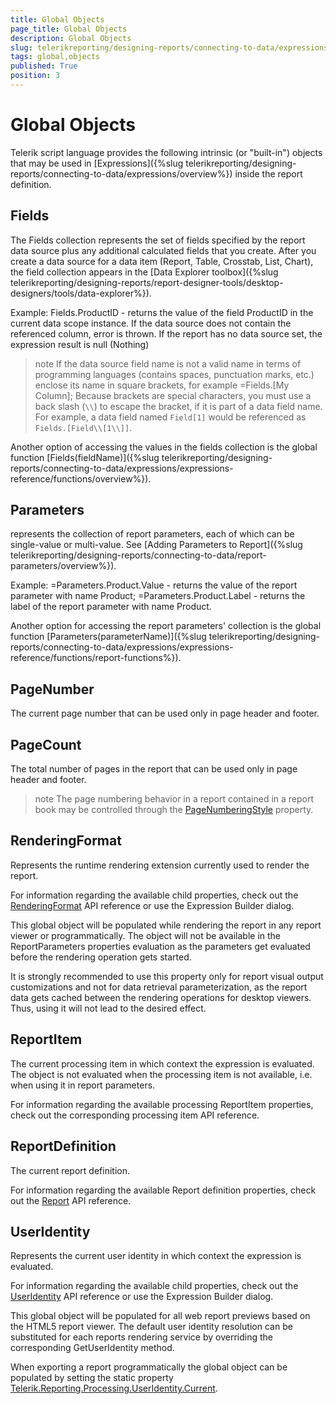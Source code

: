 ```yaml
---
title: Global Objects
page_title: Global Objects 
description: Global Objects
slug: telerikreporting/designing-reports/connecting-to-data/expressions/expressions-reference/global-objects
tags: global,objects
published: True
position: 3
---
```


# Global Objects

Telerik script language provides the following intrinsic (or "built-in") objects that may be used in  [Expressions]({%slug telerikreporting/designing-reports/connecting-to-data/expressions/overview%}) inside the report definition.       

## Fields

The Fields collection represents the set of fields specified by the report data source plus any additional calculated fields that you create. After you create a data source for a data item (Report, Table, Crosstab, List, Chart), the field collection appears in the [Data Explorer toolbox]({%slug telerikreporting/designing-reports/report-designer-tools/desktop-designers/tools/data-explorer%}).

Example: Fields.ProductID - returns the value of the field ProductID in the current data scope instance. If the data source does not contain the referenced column, error is thrown. If the report has no data source set, the expression result is null (Nothing)         

>note If the data source field name is not a valid name in terms of programming languages (contains spaces, punctuation marks, etc.) enclose its name in square brackets, for example =Fields.[My Column]; Because brackets are special characters, you must use a back slash (`\\`) to escape the bracket, if it is part of a data field name. For example, a data field named `Field[1]` would be referenced as `Fields.[Field\\[1\\]]`.           

Another option of accessing the values in the fields collection is the global function [Fields(fieldName)]({%slug telerikreporting/designing-reports/connecting-to-data/expressions/expressions-reference/functions/overview%}).         

## Parameters

represents the collection of report parameters, each of which can be single-value or multi-value. See [Adding Parameters to Report]({%slug telerikreporting/designing-reports/connecting-to-data/report-parameters/overview%}).         

Example: =Parameters.Product.Value - returns the value of the report parameter with name Product; =Parameters.Product.Label  - returns the label of the report parameter with name Product.         

Another option for accessing the report parameters' collection is the global function [Parameters(parameterName)]({%slug telerikreporting/designing-reports/connecting-to-data/expressions/expressions-reference/functions/report-functions%}).         

## PageNumber

The current page number that can be used only in page header and footer. 

## PageCount

The total number of pages in the report that can be used only in page header and footer.         

>note The page numbering behavior in a report contained in a report book may be controlled through the [PageNumberingStyle](/reporting/api/Telerik.Reporting.Report#Telerik_Reporting_Report_PageNumberingStyle) property.           

## RenderingFormat

Represents the runtime rendering extension currently used to render the report.

For information regarding the available child properties, check out the [RenderingFormat](/reporting/api/Telerik.Reporting.Processing.RenderingFormat) API reference or use the Expression Builder dialog.         

This global object will be populated while rendering the report in any report viewer or programmatically. The object will not be available in the ReportParameters properties evaluation as the parameters get evaluated before the rendering operation gets started.         

It is strongly recommended to use this property only for report visual output customizations and not for data retrieval parameterization, as the report data gets cached between the rendering operations for desktop viewers. Thus, using it will not lead to the desired effect.         

## ReportItem

The current processing item in which context the expression is evaluated. The object is not evaluated when the processing item is not available, i.e. when using it in report parameters.

For information regarding the available processing ReportItem properties, check out the corresponding processing item API reference.

## ReportDefinition

The current report definition.

For information regarding the available Report definition properties, check out the [Report](/reporting/api/Telerik.Reporting.Report) API reference.         

## UserIdentity

Represents the current user identity in which context the expression is evaluated.

For information regarding the available child properties, check out the [UserIdentity](/reporting/api/Telerik.Reporting.Processing.UserIdentity) API reference or use the Expression Builder dialog.         

This global object will be populated for all web report previews based on the HTML5 report viewer. The default user identity resolution can be substituted for each reports rendering service by overriding the corresponding GetUserIdentity method.         

When exporting a report programmatically the global object can be populated by setting the static property [Telerik.Reporting.Processing.UserIdentity.Current](/reporting/api/Telerik.Reporting.Processing.UserIdentity#Telerik_Reporting_Processing_UserIdentity_Current).         
